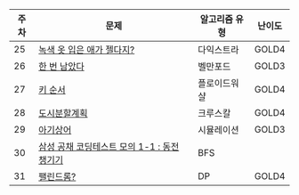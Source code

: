 | 주차 | 문제                                                                                             | 알고리즘 유형 | 난이도 |
| ---- | ------------------------------------------------------------------------------------------------ | ------------- | ------ |
| 25   | [녹색 옷 입은 애가 젤다지?](https://www.acmicpc.net/problem/4485)                                | 다익스트라    | GOLD4  |
| 26   | [한 번 남았다](https://www.acmicpc.net/problem/13317)                                            | 벨만포드      | GOLD3  |
| 27   | [키 순서](https://www.acmicpc.net/problem/2458)                                                  | 플로이드워샬  | GOLD4  |
| 28   | [도시분할계획](https://www.acmicpc.net/problem/1647)                                             | 크루스칼      | GOLD4  |
| 29   | [아기상어](https://www.acmicpc.net/problem/16236)                                                | 시뮬레이션    | GOLD3  |
| 30   | [삼성 공채 코딩테스트 모의 1-1 : 동전 챙기기](https://www.codetree.ai/training-field/mock-tests) | BFS           |        |
| 31   | [팰린드롬?](https://www.acmicpc.net/problem/10942)                                               | DP            | GOLD4  |
